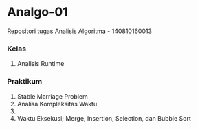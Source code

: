 # Analgo-01

Repositori tugas Analisis Algoritma - 140810160013

### Kelas
1. Analisis Runtime

### Praktikum
1. Stable Marriage Problem
2. Analisa Kompleksitas Waktu
3. 
4. Waktu Eksekusi; Merge, Insertion, Selection, dan Bubble Sort
